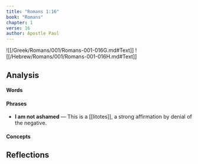 ```yaml
---
title: "Romans 1:16"
book: "Romans"
chapter: 1
verse: 16
author: Apostle Paul
---
```

![[/Greek/Romans/001/Romans-001-016G.md#Text]]
![[/Hebrew/Romans/001/Romans-001-016H.md#Text]]

## Analysis

#### Words

#### Phrases
- **I am not ashamed** — This is a [[litotes]], a strong affirmation by denial of the negative.

#### Concepts

## Reflections
